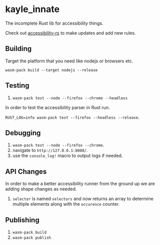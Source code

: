# kayle_innate

The incomplete Rust lib for accessibility things. 

Check out [accessibility-rs](https://github.com/a11ywatch/accessibility-rs) to make updates and add new rules.

## Building

Target the platform that you need like nodejs or browsers etc.

`wasm-pack build --target nodejs --release`

## Testing

1. `wasm-pack test --node --firefox --chrome --headless`

In order to test the accessibility parser in Rust run.

`RUST_LOG=info wasm-pack test --firefox --headless --release`.

## Debugging

1. `wasm-pack test --node --firefox --chrome`.
1. navigate to `http://127.0.0.1:8000/`.
1. use the `console_log!` macro to output logs if needed.

## API Changes

In order to make a better accessibility runner from the ground up we are adding shape changes as needed.

1. `selector` is named `selectors` and now returns an array to determine multiple elements along with the `occurence` counter.

## Publishing

1. `wasm-pack build`
1. `wasm-pack publish`
